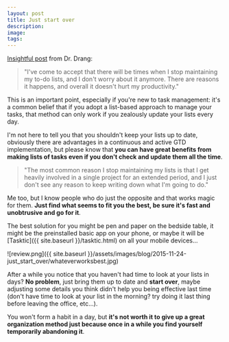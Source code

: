 ```yaml
---
layout: post
title: Just start over
description:
image:
tags:
---
```

[Insightful post](http://leancrew.com/all-this/2015/11/unlisted/) from Dr. Drang:

> "I've come to accept that there will be times when I stop maintaining my to-do lists, and I don't worry about it anymore. There are reasons it happens, and overall it doesn't hurt my productivity."

This is an important point, especially if you're new to task management: it's a common belief that if you adopt a list-based approach to manage your tasks, that method can only work if you zealously update your lists every day.

I'm not here to tell you that you shouldn't keep your lists up to date, obviously there are advantages in a continuous and active GTD implementation, but please know that **you can have great benefits from making lists of tasks even if you don't check and update them all the time**.

> "The most common reason I stop maintaining my lists is that I get heavily involved in a single project for an extended period, and I just don't see any reason to keep writing down what I'm going to do."

Me too, but I know people who do just the opposite and that works magic for them. **Just find what seems to fit you the best, be sure it's fast and unobtrusive and go for it**.

The best solution for you might be pen and paper on the bedside table, it might be the preinstalled basic app on your phone, or maybe it will be [Tasktic]({{ site.baseurl }}/tasktic.html) on all your mobile devices...

![review.png]({{ site.baseurl }}/assets/images/blog/2015-11-24-just_start_over/whateverworksbest.jpg)

After a while you notice that you haven't had time to look at your lists in days? **No problem**, just bring them up to date and **start over**, maybe adjusting some details you think didn't help you being effective last time (don't have time to look at your list in the morning? try doing it last thing before leaving the office, etc...).

You won't form a habit in a day, but **it's not worth it to give up a great organization method just because once in a while you find yourself temporarily abandoning it**.